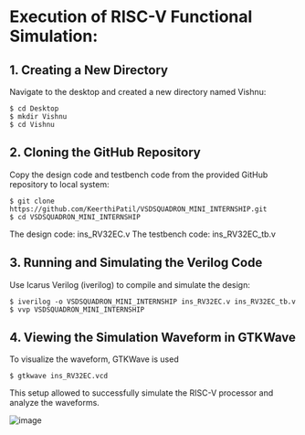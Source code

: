 # Execution of RISC-V Functional Simulation:   
## 1. Creating a New Directory
Navigate to the desktop and created a new directory named Vishnu:
```
$ cd Desktop
$ mkdir Vishnu
$ cd Vishnu
```

## 2. Cloning the GitHub Repository
Copy the design code and testbench code from the provided GitHub repository to local system:
```
$ git clone https://github.com/KeerthiPatil/VSDSQUADRON_MINI_INTERNSHIP.git
$ cd VSDSQUADRON_MINI_INTERNSHIP
```
The design code: ins_RV32EC.v
The testbench code: ins_RV32EC_tb.v  

## 3. Running and Simulating the Verilog Code
Use Icarus Verilog (iverilog) to compile and simulate the design:
```
$ iverilog -o VSDSQUADRON_MINI_INTERNSHIP ins_RV32EC.v ins_RV32EC_tb.v
$ vvp VSDSQUADRON_MINI_INTERNSHIP
```
## 4. Viewing the Simulation Waveform in GTKWave     

To visualize the waveform, GTKWave is used
```
$ gtkwave ins_RV32EC.vcd
```
This setup allowed to successfully simulate the RISC-V processor and analyze the waveforms. 

   ![image](https://github.com/user-attachments/assets/29b88f5f-d17f-481e-bc87-73a5cae7dd63)
